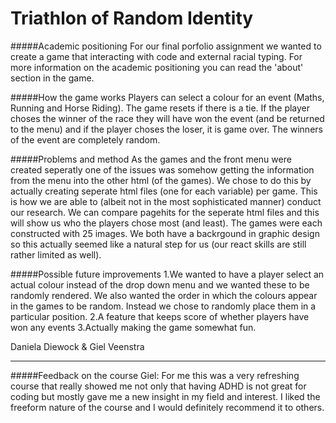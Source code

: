 # Triathlon of Random Identity
#####Academic positioning
For our final porfolio assignment we wanted to create a game that interacting with code and external racial typing. For more information on the academic positioning you can read the 'about' section in the game.

#####How the game works
Players can select a colour for an event (Maths, Running and Horse Riding). The game resets if there is a tie. If the player choses the winner of the race they will have won the event (and be returned to the menu) and if the player choses the loser, it is game over. The winners of the event are completely random.

#####Problems and method
As the games and the front menu were created seperatly one of the issues was somehow getting the information from the menu into the other html (of the games). We chose to do this by actually creating seperate html files (one for each variable) per game. This is how we are able to (albeit not in the most sophisticated manner) conduct our research. We can compare pagehits for the seperate html files and this will show us who the players chose most (and least). The games were each constructed with 25 images. We both have a backrgound in graphic design so this actually seemed like a natural step for us (our react skills are still rather limited as well).


#####Possible future improvements
1.We wanted to have a player select an actual colour instead of the drop down menu and we wanted these to be randomly rendered. We also wanted the order in which the colours appear in the games to be random. Instead we chose to randomly place them in a particular position.
2.A feature that keeps score of whether players have won any events
3.Actually making the game somewhat fun.


Daniela Diewock & Giel Veenstra 

----
#####Feedback on the course
Giel: For me this was a very refreshing course that really showed me not only that having ADHD is not great for coding but mostly gave me a new insight in my field and interest. I liked the freeform nature of the course and I would definitely recommend it to others.
